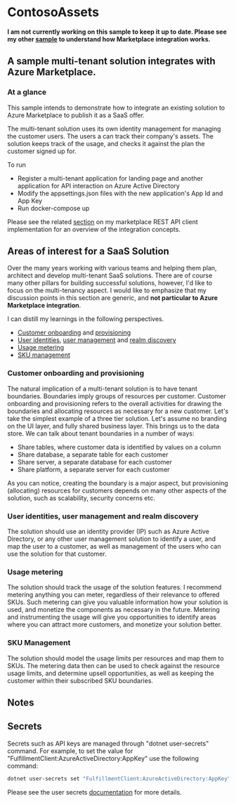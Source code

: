 # ContosoAssets

**I am not currently working on this sample to keep it up to date. Please see my other [sample](https://github.com/Ercenk/ContosoAMPBasic) to understand how Marketplace integration works.** 












## A sample multi-tenant solution integrates with Azure Marketplace.

### At a glance

This sample intends to demonstrate how to integrate an existing solution to Azure Marketplace to publish it as a SaaS offer.

The multi-tenant solution uses its own identity management for managing the customer users. The users a can track their company's assets. The solution keeps track of the usage, and checks it against the plan the customer signed up for.

To run

- Register a multi-tenant application for landing page and another application for API interaction on Azure Active Directory
- Modify the appsettings.json files with the new application's App Id and App Key
- Run docker-compose up

Please see the related [section](https://github.com/Ercenk/AzureMarketplaceSaaSApiClient#integrating-a-software-as-a-solution-with-azure-marketplace) on my marketplace REST API client implementation for an overview of the integration concepts.  

## Areas of interest for a SaaS Solution

Over the many years working with various teams and helping them plan, architect and develop multi-tenant SaaS solutions. There are of course many other pillars for building successful solutions, however, I'd like to focus on the multi-tenancy aspect. I would like to emphasize that my discussion points in this section are generic, and **not particular to Azure Marketplace integration**.

I can distill my learnings in the following perspectives.

- [Customer onboarding](https://github.com/Ercenk/ContosoAssets/blob/master/src/ContosoAssets.SolutionManagement/CustomerManagement/ICustomerManager.cs#L10) and [provisioning](https://github.com/Ercenk/ContosoAssets/blob/master/src/ContosoAssets.SolutionManagement/Provisioning/IProvisioningManager.cs)
- [User identities](https://github.com/Ercenk/ContosoAssets/blob/master/src/ContosoAssets.WebApp/Startup.cs#L85), [user management](https://github.com/Ercenk/ContosoAssets/blob/master/src/ContosoAssets.SolutionManagement/CustomerManagement/ICustomerManager.cs#L12) and [realm discovery](https://github.com/Ercenk/ContosoAssets/blob/master/src/ContosoAssets.Utils/StringExtensions.cs#L7)
- [Usage metering](https://github.com/Ercenk/ContosoAssets/blob/master/src/ContosoAssets.WebApp/Controllers/MeteredController.cs)
- [SKU management](https://github.com/Ercenk/ContosoAssets/blob/master/src/ContosoAssets.SolutionManagement/SubscriptionManagement/ISubscriptionManager.cs#L21)

### Customer onboarding and provisioning

 The natural implication of a multi-tenant solution is to have tenant boundaries. Boundaries imply groups of resources per customer. Customer onboarding and provisioning refers to the overall activities for drawing the boundaries and allocating resources as necessary for a new customer. Let's take the simplest example of a three tier solution. Let's assume no branding on the UI layer, and fully shared business layer. This brings us to the data store. We can talk about tenant boundaries in a number of ways:

- Share tables, where customer data is identified by values on a column
- Share database, a separate table for each customer
- Share server, a separate database for each customer
- Share platform, a separate server for each customer

As you can notice, creating the boundary is a major aspect, but provisioning (allocating) resources for customers depends on many other aspects of the solution, such as scalability, security concerns etc.

### User identities, user management and realm discovery

The solution should use an identity provider (IP) such as Azure Active Directory, or any other user management solution to identify a user, and map the user to a customer, as well as management of the users who can use the solution for that customer.

### Usage metering

The solution should track the usage of the solution features. I recommend metering anything you can meter, regardless of their relevance to offered SKUs. Such metering can give you valuable information how your solution is used, and monetize the components as necessary in the future. Metering and instrumenting the usage will give you opportunities to identify areas where you can attract more customers, and monetize your solution better.

### SKU Management

The solution should model the usage limits per resources and map them to SKUs. The metering data then can be used to check against the resource usage limits, and determine upsell opportunities, as well as keeping the customer within their subscribed SKU boundaries.

## Notes

## Secrets

Secrets such as API keys are managed through "dotnet user-secrets" command. For example, to set the value for "FulfillmentClient:AzureActiveDirectory:AppKey" use the following command:

``` sh
dotnet user-secrets set "FulfillmentClient:AzureActiveDirectory:AppKey" "secret here"
```

Please see the user secrets [documentation](https://docs.microsoft.com/en-us/aspnet/core/security/app-secrets?view=aspnetcore-2.2&tabs=windows) for more details.
